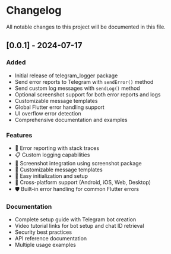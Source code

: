 # Changelog

All notable changes to this project will be documented in this file.

## [0.0.1] - 2024-07-17

### Added
- Initial release of telegram_logger package
- Send error reports to Telegram with `sendError()` method
- Send custom log messages with `sendLog()` method
- Optional screenshot support for both error reports and logs
- Customizable message templates
- Global Flutter error handling support
- UI overflow error detection
- Comprehensive documentation and examples

### Features
- 🚨 Error reporting with stack traces
- 📋 Custom logging capabilities
- 📸 Screenshot integration using screenshot package
- 🎨 Customizable message templates
- 🔧 Easy initialization and setup
- 📱 Cross-platform support (Android, iOS, Web, Desktop)
- 🛡️ Built-in error handling for common Flutter errors

### Documentation
- Complete setup guide with Telegram bot creation
- Video tutorial links for bot setup and chat ID retrieval
- Security best practices
- API reference documentation
- Multiple usage examples